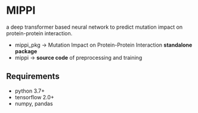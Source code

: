 # MIPPI

a deep transformer based neural network to predict mutation impact on protein-protein interaction.

* mippi_pkg -> Mutation Impact on Protein-Protein Interaction **standalone package**
* mippi -> **source code** of preprocessing and training


## Requirements
* python 3.7+
* tensorflow 2.0+
* numpy, pandas
